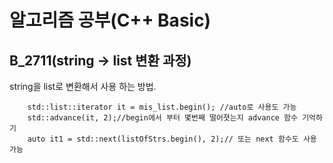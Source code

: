 # 알고리즘 공부(C++ Basic)

## B_2711(string -> list 변환 과정)
string을 list로 변환해서 사용 하는 방법.
<pre><code>    std::list<std::string>::iterator it = mis_list.begin(); //auto로 사용도 가능
	std::advance(it, 2);//begin에서 부터 몇번째 떨어졋는지 advance 함수 기억하기
	auto it1 = std::next(listOfStrs.begin(), 2);// 또는 next 함수도 사용 가능
</code></pre>

<br>
<br>
<br>
<br>



